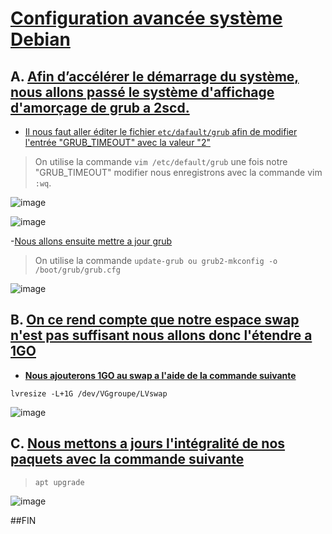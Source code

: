 # <ins>**Configuration avancée système Debian**<ins>

## A. <ins>**Afin d’accélérer le démarrage du système, nous allons passé le système d'affichage d'amorçage de grub a 2scd.**<ins>

- <ins>Il nous faut aller éditer le fichier ```etc/dafault/grub``` afin de modifier l'entrée "GRUB_TIMEOUT" avec la valeur "2"<ins>

> On utilise la commande ```vim /etc/default/grub``` une fois notre "GRUB_TIMEOUT" modifier nous enregistrons avec la commande vim ```:wq```.

![image](https://user-images.githubusercontent.com/95431446/168102281-1b897e56-4f78-447b-b408-2cb4ca8545e1.png)

![image](https://user-images.githubusercontent.com/95431446/168102775-76460614-9b4f-40b5-ace4-a33deaa4ad99.png)

-<ins>Nous allons ensuite mettre a jour grub<ins>

> On utilise la commande ```update-grub ou grub2-mkconfig -o /boot/grub/grub.cfg```

![image](https://user-images.githubusercontent.com/95431446/168103354-f89a9517-ba28-41c9-a299-0c5c415d91b9.png)

## B. <ins>**On ce rend compte que notre espace swap n'est pas suffisant nous allons donc l'étendre a 1GO**<ins>

- <ins>**Nous ajouterons 1GO au swap a l'aide de la commande suivante**<ins>
 
```lvresize -L+1G /dev/VGgroupe/LVswap```

![image](https://user-images.githubusercontent.com/95431446/168110996-88c6d14b-a678-4d3d-8208-878e5cddd6ac.png)

## C. <ins>**Nous mettons a jours l'intégralité de nos paquets avec la commande suivante**<ins>

> ```apt upgrade```

![image](https://user-images.githubusercontent.com/95431446/168111379-4cf688f6-e758-447d-a369-1e16e7458058.png)

##FIN
